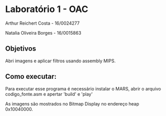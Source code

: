 # Laboratório 1 - OAC

Arthur Reichert Costa - 16/0024277

Natalia Oliveira Borges - 16/0015863

## Objetivos 

Abri imagens e aplicar filtros usando assembly MIPS.

## Como executar:

Para executar esse programa é necessário instalar o MARS, abrir o arquivo codigo_fonte.asm e apertar 'build' e 'play'

As imagens são mostrados no Bitmap Display no endereço heap 0x10040000.

